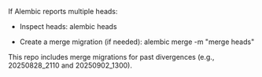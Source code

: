 If Alembic reports multiple heads:

- Inspect heads:
  alembic heads

- Create a merge migration (if needed):
  alembic merge -m "merge heads" <head1> <head2>

This repo includes merge migrations for past divergences (e.g., 20250828_2110 and 20250902_1300).
